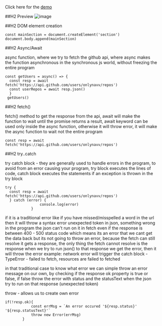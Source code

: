 Click here for the [demo](https://github-api-task-app.netlify.app/)

##H2 Preview
![image](https://user-images.githubusercontent.com/77113035/138218920-e36ce1f0-a5d7-4618-bef5-47ed2bbaa4d3.png)

##H2 DOM element creation
```
const mainSection = document.createElement('section')
document.body.append(mainSection)
```

##H2 Async/Await

async function, where we try to fetch the github api, where async makes the function asynchronous in the synchronous js world, without freezing the entire program

```
const getUsers = async() => {
  const resp = await fetch('https://api.github.com/users/onlynavv/repos')
  const userRepos = await resp.json()
  }
 getUsers()
```

##H2 fetch()

fetch() method to get the response from the api, await will make the function to wait until the promise returns a result, await keyword can be used only inside the async 
function, otherwise it will throw error, it will make the async function to wait not the entire program

```
const resp = await fetch('https://api.github.com/users/onlynavv/repos')
```

##H2 try..catch

try catch block - they are generally used to handle errors in the program, to avoid from an error causing your program, try block executes the lines of code, catch block 
executes the statements if an exception is thrown in the try block

```
try {
  const resp = await fetch('https://api.github.com/users/onlynavv/repos')
  } catch (error) {
                console.log(error)
            }
```

if it is a traditional error like if you have missed/misspelled a word in the url then it will throw a syntax error unexpected token in json, something wrong in the program 
the json can't run on it in fetch even if the response is between 400 - 500 status code which means its an error that we cant get the data back but its not going to throw an 
error, because the fetch can still resolve it gets a response, the only thing the fetch cannot resolve is the response when we try to run json() to that response we get the 
error, then  it will throw the error example: network error will trigger the catch block - TypeError - failed to fetch, resources are failed to fetched

in that traditional case to know what error we can simple throw an error message on our own, by checking if the response ok property is true or false, if false throw the error 
with status and the statusText when the json try to run on that response (unexpected token)

throw - allows us to create own error

```
if(!resp.ok){
            const errMsg = `An error occured '${resp.status}' '${resp.statusText}'`
            throw new Error(errMsg)
        }
```
